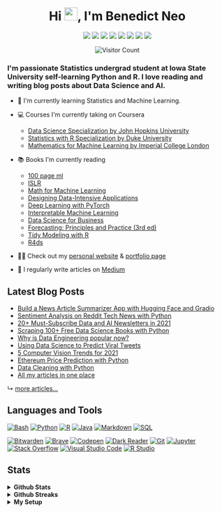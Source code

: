 <h1 align="center">Hi <img src="https://diginess.ca/content/uploads/2020/02/waving_hand_sign_1024.gif" width="30px">, I'm Benedict Neo</h1>

<p align="center">
  <a href="https://benedictxneo.medium.com/"><img src="https://img.shields.io/badge/Medium-12100E?style=for-the-badge&logo=medium&logoColor=white" /></a>
  <a href="https://dev.to/benthecoder1"><img src="https://img.shields.io/badge/DEV.TO-%230A0A0A.svg?&style=for-the-badge&logo=dev-dot-to&logoColor=white" /></a>
  <a href="https://hackernoon.com/u/benthecoder"><img src="https://img.shields.io/badge/hackernoon-00BB00?style=for-the-badge&logo=hackernoon" /></a>
  <a href="https://twitter.com/benthecoder1"><img src="https://img.shields.io/badge/Twitter-1DA1F2?style=for-the-badge&logo=twitter&logoColor=white" /></a>
  <a href="https://www.linkedin.com/in/benedictneo"><img src="https://img.shields.io/badge/LinkedIn-0077B5?style=for-the-badge&logo=linkedin&logoColor=white" /></a>
  <a href="https://rpubs.com/benthecoder"><img src="https://img.shields.io/badge/rpubs-3687C7?style=for-the-badge&logo=R&logoColor=white" /></a>
  <a href="https://www.kaggle.com/benthecoder"><img src="https://img.shields.io/badge/Kaggle-1DA1F2?style=for-the-badge&logo=Kaggle&logoColor=white" /></a>
  <a href="mailto:benthecoder07@gmail.com"><img src="https://img.shields.io/badge/Gmail-D14836?style=for-the-badge&logo=gmail&logoColor=white" /></a>
</p>

<p align="center"> 
	<img src="https://profile-counter.glitch.me/{benthecoder}/count.svg" alt="Visitor Count" /> 
</p>

### I'm passionate Statistics undergrad student at Iowa State University self-learning Python and R. I love reading and writing blog posts about Data Science and AI.

- 🌱 I'm currently learning Statistics and Machine Learning.

- 💻 Courses I'm currently taking on Coursera 

	- [Data Science Specialization by John Hopkins University](https://www.coursera.org/specializations/jhu-data-science)
	- [Statistics with R Specialization by Duke University](https://www.coursera.org/specializations/statistics)
	- [Mathematics for Machine Learning by Imperial College London](https://www.coursera.org/specializations/mathematics-machine-learning)
	
- 📚 Books I'm currently reading 

	- [100 page ml](http://ema.cri-info.cm/wp-content/uploads/2019/07/2019BurkovTheHundred-pageMachineLearning.pdf)
	- [ISLR](https://tinyurl.com/yebj9wsb)
	- [Math for Machine Learning](https://www.tinyurl.com/math4ml)
	- [Designing Data-Intensive Applications](https://tinyurl.com/yee77mtv)
	- [Deep Learning with PyTorch](https://pytorch.org/assets/deep-learning/Deep-Learning-with-PyTorch.pdf)
	- [Interpretable Machine Learning](https://christophm.github.io/interpretable-ml-book/)
	- [Data Science for Business](https://book.akij.net/eBooks/2018/May/5aef50939a868/Data_Science_for_Bus.pdf)
	- [Forecasting: Principles and Practice (3rd ed)](https://otexts.com/fpp3/)
	- [Tidy Modeling with R](https://www.tmwr.org/)
	- [R4ds](https://r4ds.had.co.nz/)

- 👨‍💻 Check out my [personal website](https://benthecoder.github.io/) & [portfolio page](https://benedictxneo.rbind.io)

- 📝 I regularly write articles on [Medium](https://benedictxneo.medium.com/)



## Latest Blog Posts

<!-- BLOG-POST-LIST:START -->
- [Build a News Article Summarizer App with Hugging Face  and Gradio](https://medium.com/bitgrit-data-science-publication/build-a-news-article-summarizer-app-with-hugging-face-and-gradio-99d173428204?source=rss-9a24cc840494------2)
- [Sentiment Analysis on Reddit Tech News with Python](https://medium.com/bitgrit-data-science-publication/sentiment-analysis-on-reddit-tech-news-with-python-cbaddb8e9bb6?source=rss-9a24cc840494------2)
- [20+ Must-Subscribe Data and AI Newsletters in 2021](https://towardsdatascience.com/20-must-subscribe-data-and-ai-newsletters-in-2021-7c5ddb9b3c19?source=rss-9a24cc840494------2)
- [Scraping 100+ Free Data Science Books with Python](https://medium.com/bitgrit-data-science-publication/scraping-100-free-data-science-books-with-python-5b5c515033a7?source=rss-9a24cc840494------2)
- [Why is Data Engineering popular now?](https://medium.com/bitgrit-data-science-publication/why-is-data-engineering-popular-now-4e41b9f80cf4?source=rss-9a24cc840494------2)
- [Using Data Science to Predict Viral Tweets](https://towardsdatascience.com/using-data-science-to-predict-viral-tweets-615b0acc2e1e?source=rss-9a24cc840494------2)
- [5 Computer Vision Trends for 2021](https://medium.com/bitgrit-data-science-publication/5-computer-vision-trends-for-2021-96fd18d5596c?source=rss-9a24cc840494------2)
- [Ethereum Price Prediction with Python](https://medium.com/bitgrit-data-science-publication/ethereum-price-prediction-with-python-3b3805e6e512?source=rss-9a24cc840494------2)
- [Data Cleaning with Python](https://medium.com/bitgrit-data-science-publication/data-cleaning-with-python-f6bc3da64e45?source=rss-9a24cc840494------2)
- [All my articles in one place](https://benedictxneo.medium.com/all-my-articles-and-series-b4b454a1435d?source=rss-9a24cc840494------2)
<!-- BLOG-POST-LIST:END -->

↳ [more articles...](https://benedictxneo.medium.com/)


## Languages and Tools

<p>
    <a href="#"><img alt="Bash" src="https://img.shields.io/badge/Bash%20-%23121011.svg?logo=gnu-bash&logoColor=white"></a>
    <a href="#"><img alt="Python" src="https://img.shields.io/badge/Python%20-%2314354C.svg?logo=python&logoColor=white"></a>
    <a href="#"><img alt="R" src="https://img.shields.io/badge/R-%23007396.svg?logo=R&logoColor=white"></a>
    <a href="#"><img alt="Java" src="https://img.shields.io/badge/Java-f89820.svg?logo=java&logoColor=white"></a>
    <a href="#"><img alt="Markdown" src="https://img.shields.io/badge/Markdown-%23000000.svg?logo=markdown&logoColor=white"></a>
    <a href="#"><img alt="SQL" src="https://img.shields.io/badge/SQL%20-%23025E8C.svg?logo=amazon-dynamodb&logoColor=white"></a>
</p>

<p>
    <a href="#"><img alt="Bitwarden" src="https://img.shields.io/badge/-Bitwarden-175DDC?logo=bitwarden&logoColor=white"></a>
    <a href="#"><img alt="Brave" src="https://img.shields.io/badge/-Brave-FB542B?logo=brave&logoColor=white"></a>
    <a href="#"><img alt="Codepen" src="https://img.shields.io/badge/Codepen-000000.svg?logo=codepen&logoColor=white"></a>
    <a href="#"><img alt="Dark Reader" src="https://img.shields.io/badge/-Dark%20Reader-141E24?logo=dark-reader&logoColor=white"></a>
    <a href="#"><img alt="Git" src="https://img.shields.io/badge/Git%20-%23F05033.svg?logo=git&logoColor=white"></a>
    <a href="#"><img alt="Jupyter" src="https://img.shields.io/badge/Jupyter%20-%23F37626.svg?logo=Jupyter&logoColor=white"></a>
    <a href="#"><img alt="Stack Overflow" src="https://img.shields.io/badge/-Stack%20Overflow-FE7A16?logo=stack-overflow&logoColor=white"></a>
    <a href="#"><img alt="Visual Studio Code" src="https://img.shields.io/badge/Visual%20Studio%20Code-0078d7.svg?logo=visual-studio-code&logoColor=white"></a>
    <a href="#"><img alt="R Studio" src="https://img.shields.io/badge/RStudio-4d8dc9.svg?logo=RStudio&logoColor=white"></a>
</p>



## Stats

<details>	
  <summary><b>Github Stats</b></summary>
  <br />
  <img height="180em" src="https://github-readme-stats.vercel.app/api?username=benthecoder&count_private=true&show_icons=true&theme=midnight-purple&hide_rank=false&hide_border=TRUE" />
  <img height="180em" src="https://github-readme-stats.vercel.app/api/top-langs/?username=benthecoder&layout=compact&title_color=ffffff&text_color=c9cacc&icon_color=2bbc8a&bg_color=1d1f21&hide_border=TRUE"/>
</details>

<details>	
  <summary><b>Github Streaks</b></summary>

  <br />
  <img height="180em" src="https://github-readme-streak-stats.herokuapp.com/?user=benthecoder&hide_border=true" />
</details>

<details>	
  <br />
  <summary><b>My Setup</b></summary>
  	<ul>
  	    <li><b>OS:</b> MacOs 11.3.1</li>
	    <li><b>Laptop: </b> Macbook Air M1 2020 </li>
  	    <li><b>Browser: </b> Brave Browser</li>
	    <li><b>Terminal: </b> Iterm + Oh My Zsh</li>
	    <li><b>Code Editor:</b> VSCode, Sublime Text, RStudio </li>
	    <br />
	</ul>	
</details>

<!--

Source: https://github.com/iampavangandhi/iampavangandhi/blob/master/README.md

Resources
Icons: https://simpleicons.org/
GitHub Stats: https://github.com/anuraghazra/github-readme-stats 
Emojis: https://emojipedia.org/emoji/
HTML Emojis: https://www.fileformat.info/index.htm 
Shields: https://shields.io/ 
Awesome GitHub Profile README: https://github.com/abhisheknaiidu/awesome-github-profile-readme 
-->
